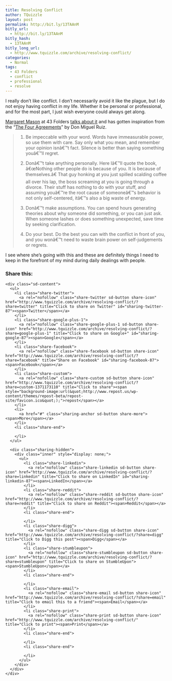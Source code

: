 ```yaml
---
title: Resolving Conflict
author: TQuizzle
layout: post
permalink: http://bit.ly/13TAAnM
bitly_url:
  - http://bit.ly/13TAAnM
bitly_hash:
  - 13TAAnM
bitly_long_url:
  - http://www.tquizzle.com/archive/resolving-conflict/
categories:
  - Normal
tags:
  - 43 Folders
  - conflict
  - professional
  - resolve
---
```

I really don&#8217;t like conflict. I don&#8217;t necessarily avoid it like the plague, but I do not enjoy having conflict in my life. Whether it be personal or professional, and for the most part, I just wish everyone could always get along.

<a rel="nofollow" target="_blank" href="http://www.43folders.com/people/margaretmason">Margaret Mason</a> at 43 Folders <a rel="nofollow" target="_blank" href="http://www.43folders.com/2007/11/05/resolve-conflict-quickly-four-agreements">talks about it</a> and has gotten inspiration from the &#8220;<a rel="nofollow" target="_blank" href="http://www.amazon.com/gp/offer-listing/1878424505?ie=UTF8&#038;tag=tquizzle.com-20&#038;linkCode=am2&#038;camp=1789&#038;creative=9325&#038;creativeASIN=1878424505">The Four Agreements</a>&#8221; by Don Miguel Ruiz.

> 1.  Be impeccable with your word.
> Words have immeasurable power, so use them with care. Say only what you mean, and remember your opinion isnâ€™t fact. Silence is better than saying something youâ€™ll regret.
> 
> 2.  Donâ€™t take anything personally.
> Here Iâ€™ll quote the book, â€œNothing other people do is because of you. It is because of themselves.â€ That guy honking at you just spilled scalding coffee all over his lap, the boss screaming at you is going through a divorce. Their stuff has nothing to do with your stuff, and assuming youâ€™re the root cause of someoneâ€™s behavior is not only self-centered, itâ€™s also a big waste of energy.
> 
> 3.  Donâ€™t make assumptions.
> You can spend hours generating theories about why someone did something, or you can just ask. When someone lashes or does something unexpected, save time by seeking clarification.
> 
> 4.  Do your best.
> Do the best you can with the conflict in front of you, and you wonâ€™t need to waste brain power on self-judgements or regrets.</ol> </blockquote> 
> I see where she&#8217;s going with this and these are definitely things I need to keep in the forefront of my mind during daily dealings with people.
> 
> <div class="sharedaddy sd-sharing-enabled">
>   <div class="robots-nocontent sd-block sd-social sd-social-icon-text sd-sharing">
>     <h3 class="sd-title">
>       Share this:
>     </h3>
>     
>     <div class="sd-content">
>       <ul>
>         <li class="share-twitter">
>           <a rel="nofollow" class="share-twitter sd-button share-icon" href="http://www.tquizzle.com/archive/resolving-conflict/?share=twitter" title="Click to share on Twitter" id="sharing-twitter-87"><span>Twitter</span></a>
>         </li>
>         <li class="share-google-plus-1">
>           <a rel="nofollow" class="share-google-plus-1 sd-button share-icon" href="http://www.tquizzle.com/archive/resolving-conflict/?share=google-plus-1" title="Click to share on Google+" id="sharing-google-87"><span>Google</span></a>
>         </li>
>         <li class="share-facebook">
>           <a rel="nofollow" class="share-facebook sd-button share-icon" href="http://www.tquizzle.com/archive/resolving-conflict/?share=facebook" title="Share on Facebook" id="sharing-facebook-87"><span>Facebook</span></a>
>         </li>
>         <li class="share-custom">
>           <a rel="nofollow" class="share-custom sd-button share-icon" href="http://www.tquizzle.com/archive/resolving-conflict/?share=custom-1371173110" title="Click to share"><span style="background-image:url(&quot;http://www.repost.us/wp-content/themes/repost-beta/repost-site/favicon.ico&quot;);">repost</span></a>
>         </li>
>         <li>
>           <a href="#" class="sharing-anchor sd-button share-more"><span>More</span></a>
>         </li>
>         <li class="share-end">
>
>         </li>
>       </ul>
>       
>       <div class="sharing-hidden">
>         <div class="inner" style="display: none;">
>           <ul>
>             <li class="share-linkedin">
>               <a rel="nofollow" class="share-linkedin sd-button share-icon" href="http://www.tquizzle.com/archive/resolving-conflict/?share=linkedin" title="Click to share on LinkedIn" id="sharing-linkedin-87"><span>LinkedIn</span></a>
>             </li>
>             <li class="share-reddit">
>               <a rel="nofollow" class="share-reddit sd-button share-icon" href="http://www.tquizzle.com/archive/resolving-conflict/?share=reddit" title="Click to share on Reddit"><span>Reddit</span></a>
>             </li>
>             <li class="share-end">
>
>             </li>
>             <li class="share-digg">
>               <a rel="nofollow" class="share-digg sd-button share-icon" href="http://www.tquizzle.com/archive/resolving-conflict/?share=digg" title="Click to Digg this post"><span>Digg</span></a>
>             </li>
>             <li class="share-stumbleupon">
>               <a rel="nofollow" class="share-stumbleupon sd-button share-icon" href="http://www.tquizzle.com/archive/resolving-conflict/?share=stumbleupon" title="Click to share on StumbleUpon"><span>StumbleUpon</span></a>
>             </li>
>             <li class="share-end">
>
>             </li>
>             <li class="share-email">
>               <a rel="nofollow" class="share-email sd-button share-icon" href="http://www.tquizzle.com/archive/resolving-conflict/?share=email" title="Click to email this to a friend"><span>Email</span></a>
>             </li>
>             <li class="share-print">
>               <a rel="nofollow" class="share-print sd-button share-icon" href="http://www.tquizzle.com/archive/resolving-conflict/" title="Click to print"><span>Print</span></a>
>             </li>
>             <li class="share-end">
>
>             </li>
>             <li class="share-end">
>
>             </li>
>           </ul>
>         </div>
>       </div>
>     </div>
>   </div>
> </div>